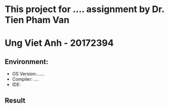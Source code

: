 # This project for .... assignment by Dr. Tien Pham Van
# Ung Viet Anh - 20172394

## Environment:

* OS Version:......<br/>
* Compiler: ....<br/>
* IDE: 

## Result

